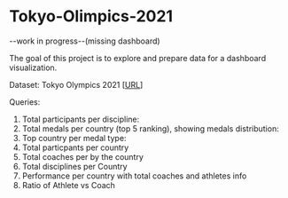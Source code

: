 # Tokyo-Olimpics-2021

--work in progress--(missing dashboard)

The goal of this project is to explore and prepare data for a dashboard visualization.

Dataset: Tokyo Olympics 2021  [[URL](https://www.kaggle.com/arjunprasadsarkhel/2021-olympics-in-tokyo)]

Queries:
1. Total participants per discipline:
2. Total medals per country (top 5 ranking), showing medals distribution:
3. Top country per medal type:
4. Total particpants per country
5. Total coaches per by the country
6. Total disciplines per Country
7. Performance per country with total coaches and athletes info
8. Ratio of Athlete vs Coach

